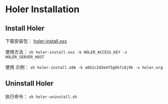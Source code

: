 # Holer Installation

## Install Holer

下载安装包：
[holer-install.xxx](https://github.com/wisdom-projects/holer-install/releases)

使用方法：
`sh holer-install.xxx -k HOLER_ACCESS_KEY -s HOLER_SERVER_HOST`

使用  示例：
`sh holer-install.x86 -k a0b1c2d3e4f5g6h7i8j9k -s holer.org`

## Uninstall Holer
执行命令：
`sh holer-uninstall.sh`



